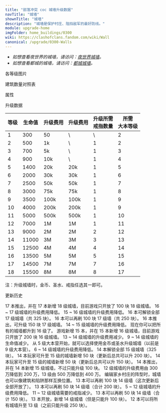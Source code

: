 ```yaml
---
title: "部落冲突 coc 城墙升级数据"
navTitle: "城墙"
shownTitle: "城墙"
description: "城墙是保护村庄、阻挡敌军的最好防线。"
module: upgrade-home
imgFolder: home_buildings/0300
wiki: https://clashofclans.fandom.com/wiki/Wall
canonical: /upgrade/0300-Walls
---
```


- *如想查看夜世界的城墙，请访问：[夜世界城墙](/upgrade/110c-Walls)。*
- *如想查看都城的城墙，请访问：[都城城墙](/upgrade/2200-Walls)。*

<UnitInfo :folder="$frontmatter.imgFolder" imgSrc="Wall18.png" :imgAlt="$frontmatter.navTitle" :description="$frontmatter.description" :isSmallImg="true" />

<SmallTitle>各等级图片</SmallTitle>

<Panel>
    <UnitImgGroup :folder="$frontmatter.imgFolder">
        <UnitImg imgTitle="1 级" imgSrc="Wall1.png" />
        <UnitImg imgTitle="2 级" imgSrc="Wall2.png" />
        <UnitImg imgTitle="3 级" imgSrc="Wall3.png" />
        <UnitImg imgTitle="4 级" imgSrc="Wall4.png" />
        <UnitImg imgTitle="5 级" imgSrc="Wall5.png" />
        <UnitImg imgTitle="6 级" imgSrc="Wall6.png" />
        <UnitImg imgTitle="7 级" imgSrc="Wall7.png" />
        <UnitImg imgTitle="8 级" imgSrc="Wall8.png" />
        <UnitImg imgTitle="9 级" imgSrc="Wall9.png" />
        <UnitImg imgTitle="10 级" imgSrc="Wall10.png" />
        <UnitImg imgTitle="11 级" imgSrc="Wall11.png" />
        <UnitImg imgTitle="12 级" imgSrc="Wall12.png" />
        <UnitImg imgTitle="13 级" imgSrc="Wall13.png" />
        <UnitImg imgTitle="14 级" imgSrc="Wall14.png" />
        <UnitImg imgTitle="15 级" imgSrc="Wall15.png" />
        <UnitImg imgTitle="16 级" imgSrc="Wall16.png" />
        <UnitImg imgTitle="17 级" imgSrc="Wall17_thumb.png" imgHd="Wall17.png"/>
        <UnitImg imgTitle="18 级" imgSrc="Wall18.png" />
    </UnitImgGroup>
</Panel>

<SmallTitle>建筑数量对照表</SmallTitle>

<BuildingNum>
    <BuildingNumRow title="大本等级" num="1,  2,  3,  4,   5,   6,   7,   8,   9,  10, 11 - 13, 14 - 17" />
    <BuildingNumRow title="建筑数量" num="0, 25, 50, 75, 100, 125, 175, 225, 250, 275,     300,     325" />
</BuildingNum>

<SmallTitle>属性</SmallTitle>

<UnitProperties>
    <UnitProperty pKey="占地面积" pValue="1×1" />
    <UnitProperty pKey="18 级城墙最高可升级" pValue="100 块" />
</UnitProperties>

<SmallTitle>升级数据</SmallTitle>

<script setup>
const tableExtraInfo = [
    {
        "column": 2,
        "type": "cost",
        "gpClass": "building",
        "icon": "Gold"
    },
    {
        "column": 3,
        "type": "cost",
        "gpClass": "building",
        "icon": "Elixir"
    },
    {
        "column": 4,
        "type": "cost",
        "gpClass": "building",
        "icon": "Wall_Ring",
        "noGoldPass": true
    },
];
</script>

<UnitTable :tableExtraInfo="tableExtraInfo">

| 等级 | 生命值 | 升级费用 | 升级费用 | 升级所需<br>戒指数量 | 所需<br>大本等级 |
| ---- |  ---  |   ---   |    ---   |         ---        |       ---       |
|   1  |   300 |    50   |     \    |          \         |        2        |
|   2  |   500 |    1k   |     \    |          1         |        2        |
|   3  |   700 |    5k   |     \    |          1         |        3        |
|   4  |   900 |   10k   |     \    |          1         |        4        |
|   5  |  1400 |   20k   |    20k   |          1         |        5        |
|   6  |  2000 |   30k   |    30k   |          1         |        6        |
|   7  |  2500 |   50k   |    50k   |          1         |        7        |
|   8  |  3000 |   75k   |    75k   |          1         |        8        |
|   9  |  3500 |  100k   |   100k   |          1         |        9        |
|  10  |  4000 |  200k   |   200k   |          1         |        9        |
|  11  |  5000 |  500k   |   500k   |          1         |       10        |
|  12  |  7000 |    1M   |     1M   |          1         |       11        |
|  13  |  9000 |    2M   |     2M   |          2         |       12        |
|  14  | 11000 |    3M   |     3M   |          3         |       13        |
|  15  | 12500 |    4M   |     4M   |          4         |       14        |
|  16  | 13500 |    5M   |     5M   |          5         |       15        |
|  17  | 14500 |    7M   |     7M   |          7         |       16        |
|  18  | 15500 |    8M   |     8M   |          8         |       17        |
</UnitTable>

注：升级城墙时，金币、圣水、戒指任选其一即可。

<SmallTitle>更新历史</SmallTitle>

<Timeline>
    <TimelineItem date="2024/11/25">
        <TimelineRow>17 本推出，并在 17 本新增 18 级城墙，目前游戏只开放了 100 块 18 级城墙。</TimelineRow>
        <TimelineRow>16 ~ 17 级城墙的升级费用降低。</TimelineRow>
    </TimelineItem>
    <TimelineItem date="2024/06/18">
        <TimelineRow>15 ~ 16 级城墙的升级费用降低。</TimelineRow>
    </TimelineItem>
    <TimelineItem date="2024/04/17">
        <TimelineRow>16 本可解锁全部 17 级城墙（共 325 块）。</TimelineRow>
    </TimelineItem>
    <TimelineItem date="2024/02/27">
        <TimelineRow>16 本可以再刷 100 块 17 级墙（共 250 块）。</TimelineRow>
    </TimelineItem>
    <TimelineItem date="2023/12/12">
        <TimelineRow>16 本推出，可升级 150 块 17 级城墙。</TimelineRow>
        <TimelineRow>14 ~ 15 级城墙的升级费用降低。</TimelineRow>
    </TimelineItem>
    <TimelineItem date="2023/06/12">
        <TimelineRow>现在你可以把所有的城墙都升到 16 级了。</TimelineRow>
    </TimelineItem>
    <TimelineItem date="2022/10/10">
        <TimelineRow>游戏新增 15 本，并在 15 本新增 16 级城墙，目前游戏只开放了 200 块 16 级城墙。</TimelineRow>
        <TimelineRow>13 ~ 14 级城墙的升级费用减少。</TimelineRow>
    </TimelineItem>
    <TimelineItem date="2022/06/27">
        <TimelineRow>9 ~ 14 级城墙的生命值减少。</TimelineRow>
        <TimelineRow>从 5 级大本营开始，就可以选择使用金币或圣水升级城墙（以前是 9 级大本营）。</TimelineRow>
    </TimelineItem>
    <TimelineItem date="2021/12/09">
        <TimelineRow>6 ~ 14 级城墙的升级费用降低。</TimelineRow>
        <TimelineRow>14 本解锁全部 15 级城墙（325 块）。</TimelineRow>
    </TimelineItem>
    <TimelineItem date="2021/09/27">
        <TimelineRow>14 本玩家可升至 15 级的城墙新增 50 块（更新后总共可以升 200 块）。</TimelineRow>
    </TimelineItem>
    <TimelineItem date="2021/06/14">
        <TimelineRow>14 本玩家可升至 15 级的城墙新增 50 块（更新后总共可以升 150 块）。</TimelineRow>
    </TimelineItem>
    <TimelineItem date="2021/04/12">
        <TimelineRow>14 本推出，并在 14 本新增 15 级城墙，不过只能升级 100 块。</TimelineRow>
        <TimelineRow>12 级城墙的升级费用由 300 万降低到 200 万，13 级由 500 万降低到 400 万。</TimelineRow>
    </TimelineItem>
    <TimelineItem date="2020/12/07">
        <TimelineRow>编辑家乡村庄的阵型时，城墙也可以像建筑和陷阱那样互换位置。</TimelineRow>
    </TimelineItem>
    <TimelineItem date="2020/10/12">
        <TimelineRow>13 本可以再刷 100 块 14 级墙（这次更新后全部开放了）。</TimelineRow>
    </TimelineItem>
    <TimelineItem date="2020/06/22">
        <TimelineRow>13 本可以再刷 50 块 14 级墙（合计 200 块）。</TimelineRow>
    </TimelineItem>
    <TimelineItem date="2020/03/30">
        <TimelineRow>5 ~ 12 级城墙的升级费用降低。</TimelineRow>
        <TimelineRow>11 ~ 12 级城墙需要的戒指减少。</TimelineRow>
        <TimelineRow>13 本可以再刷 50 块 14 级墙（合计 150 块）。</TimelineRow>
    </TimelineItem>
    <TimelineItem date="2019/12/09">
        <TimelineRow>13 本开放，新增 14 级城墙（但是只能升 100 块）。</TimelineRow>
    </TimelineItem>
    <TimelineItem date="2019/06/18">
        <TimelineRow>12 本可以将所有城墙升至 13 级（之前只能升级 250 块）。</TimelineRow>
    </TimelineItem>
    <TimelineItem :historyBottom="true" />
</Timeline>